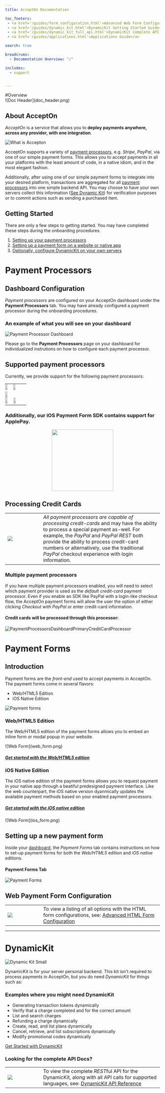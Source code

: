 ```yaml
---
title: AcceptOn Documentation

toc_footers:
 - <a href='/guides/form_configuration.html'>Advanced Web Form Configuration</a>
 - <a href='/guides/dynamic_kit.html'>DynamicKit Getting Started Guide</a>
 - <a href='/guides/dynamic_kit_full_api.html'>DynamicKit Complete API Reference</a>
 - <a href='/guides/applications.html'>Applications Guide</a>

search: true

breadcrums:
  - Documentation Overview: "/"

includes:
  - support


---
```


<div class='hidden-attr'></div>
#Overview

<div class='full-banner-attr'></div>
![Doc Header](doc_header.png)

## About AcceptOn

*AcceptOn* is a service that allows you to **deploy payments anywhere, across any provider, with one integration**.

![What is Accepton](./images/what_is_accepton.png)


AcceptOn supports a variety of [payment processors](./#payment-processors), e.g. *Stripe*, *PayPal*, via one of our simple payment forms. This allows you to accept 
payments in all your platforms with the least amount of code, in a native idiom, and in the most elegant fashion.

Additionally, after using one of our simple payment forms to integrate into your desired platform, transactions
are aggregated for all [payment processors](./#payment-processors) into one simple backend API.  You may choose to have your own servers
collect this information ([See Dynamic Kit](./#dynamickit)) for verification purposes or to commit actions such as sending a purchased item.

## Getting Started

There are only a few steps to getting started.  You may have completed these steps during the onboarding procedures.

  1. [Setting up your payment processors](./#payment-processors)
  2. [Setting up a payment form on a website or native app](./#payment-forms)
  3. [Optionally, configure DynamicKit on your own servers](./#dynamickit)

# Payment Processors

## Dashboard Configuration

*Payment processors* are configured on your AcceptOn dashboard under the **Payment Processors** tab. 
You may have already configured a payment processor during the onboarding procedures. 

### An example of what you will see on your dashboard

![Payment Processor Dashboard](payment_processors_dashboard.png)

Please go to the **Payment Processors** page on your dashboard for individualized
instrutions on how to configure each payment processor.

## Supported payment processors

Currently, we provide support for the following payment processors:

<table style='width: 80%'>
<tr>
<td style='padding: 0;'>
 <img src='/images/amazon.png' width="32%" />
 <img src='/images/stripe.png' width="32%" />
 <img src='/images/braintree.png' width="32%" />
</td>
</tr>

<tr style='border-bottom-color: rgba(0, 0, 0, 0);'>
<td style='padding: 0;'>
 <img src='/images/paypal.png' width="33%" />
 <img src='/images/authorize_net.png' width="33%" />
</td>
</tr>
</table>

### Additionally, our iOS Payment Form SDK contains support for ApplePay.
<p style='text-align: center'>
<img src='/images/apple_pay.png' width=200 />
</p>

## Processing Credit Cards
<table>
<tr style='border-bottom-color: rgba(0, 0, 0, 0);'>
<td style='width: 100px'>
<img src='./images/credit_cards.png' />
</td>

<td>
<em>All payment processors are capable of processing credit-cards</em> and may have the ability
to process a special payment as-well.  For example, the <em>PayPal</em> and <em>PayPal
REST</em> both provide the ability to process credit-card numbers or alternatively, use the
traditional <em>PayPal</em> checkout experience with login information.

</td>
</tr>
</table>

### Multiple payment processors

If you have multiple payment processors enabled, you will need to select which payment
provider is used as the *default credit-card* payment processor. Even if you enable an
SDK like PayPal with a login-like checkout flow, the AcceptOn payment forms will allow
the user the option of either clicking *Checkout with PayPal* or enter credit-card
information.

#### Credit cards will be processed through this processor:

![PaymentProcessorsDashboardPrimaryCreditCardProcessor](payment_processors_dashboard_primary_credit_card_processor.png)

# Payment Forms

## Introduction

Payment forms are the *front-end* used to accept payments in AcceptOn. The payment forms come in several flavors:

  * Web/HTML5 Edition
  * iOS Native Edition


![Payment forms](payment_forms_platforms.png)

### Web/HTML5 Edition
The Web/HTML5 edition of the payment forms allows you to embed an inline form or modal popup in your website.

<div class='full-width-attr'></div>
![Web Form](web_form.png)

##### [Get started with the Web/HTML5 edition](./#setting-up-a-new-payment-form)

### iOS Native Edition
The iOS native edition of the payment forms allows you to request payment in your native app through a beatiful
predesigned payment interface. Like the web counterpart, the iOS native version dyanmically updates the available
payment methods based on your enabled payment processors. 

##### [Get started with the iOS native edition]()

<div class='full-width-attr'></div>
![Web Form](ios_form.png)

## Setting up a new payment form

Inside your [dashboard](https://accepton.com/admin/dashboard), the *Payment Forms* tab contains instructions on how to set-up payment forms
for both the *Web/HTML5* edition and *iOS native* editions.

#### Payment Forms Tab
![Payment Forms](payment_forms.png)

## Web Payment Form Configuration
<table>
<tr style='border-bottom-color: rgba(0, 0, 0, 0);'>
<td style='width: 100px;'>
<img src='/images/settings.png' />
</td>

<td>
To view a listing of all options with the HTML form configurations, see:
<a href='./guides/form_configuration.html' class='btn'>Advanced HTML Form Configuration</a>
</td>
</tr>
</table>

<hr />

<h1 id='dynamickit' class='hidden'>DynamicKit</h1>

![Dynamic Kit Small](dynamic_kit_small.png)

DynamicKit is for your server personal backend.  This kit isn't required to process payments in AcceptOn, but you do need *DynamicKit* for things such as:

### Examples where you might need DynamicKit
  - Generating transaction tokens dynamically
  - Verify that a charge completed and for the correct amount
  - List and search charges
  - Refunding a charge dynamically
  - Create, read, and list plans dynamically
  - Cancel, retrieve, and list subscriptions dynamically
  - Modify promotional codes dynamically


<a href='./guides/dynamic_kit.html' class='btn btn-tall'><i class='dynamic-kit-icon'></i>Get Started with DynamicKit</a>

### Looking for the complete API Docs?

<table>
<tr style='border-bottom-color: rgba(0, 0, 0, 0);'>
<td style='width: 100px;'>
<img src='/images/docs.png' />
</td>

<td>
To view the complete <em>REST</em>ful API for the DynamicKit, along with all API calls for supported languages, see:
<a href='./guides/dynamic_kit_full_api.html' class='btn'><i class='api-icon'></i>DynamicKit API Reference</a>
</td>
</tr>
</table>

